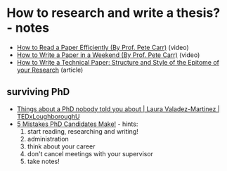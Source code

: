 # How to research and write a thesis? - notes

- [How to Read a Paper Efficiently (By Prof. Pete Carr)](https://www.youtube.com/watch?v=IeaD0ZaUJ3Y) (video)
- [How to Write a Paper in a Weekend (By Prof. Pete Carr)](https://www.youtube.com/watch?v=UY7sVKJPTMA) (video)
- [How to Write a Technical Paper: Structure and Style of the Epitome of your Research](https://pdfs.semanticscholar.org/441f/ac7c2020e1c8f0d32adffca697bbb8a198a1.pdf) (article)


## surviving PhD

- [Things about a PhD nobody told you about | Laura Valadez-Martinez | TEDxLoughboroughU](https://www.youtube.com/watch?v=CAKsQf77nHU)
- [5 Mistakes PhD Candidates Make!](https://www.youtube.com/watch?v=z4yCSdazQsI) - hints:
  1. start reading, researching and writing!
  2. administration
  3. think about your career
  4. don't cancel meetings with your supervisor
  5. take notes! 
